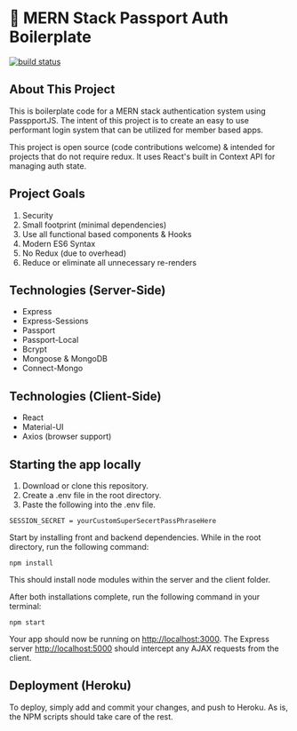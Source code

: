 # :closed_lock_with_key: MERN Stack Passport Auth Boilerplate

[![build status](https://img.shields.io/travis/axios/axios/master.svg?style=flat-square)](https://travis-ci.org/axios/axios)

## About This Project

This is boilerplate code for a MERN stack authentication system using PasspportJS. The intent of this project is to create an easy to use performant login system that can be utilized for member based apps. 

This project is open source (code contributions welcome) & intended for projects that do not require redux. It uses React's built in Context API for managing auth state.

## Project Goals
1) Security
2) Small footprint (minimal dependencies)
2) Use all functional based components & Hooks
3) Modern ES6 Syntax
4) No Redux (due to overhead)
5) Reduce or eliminate all unnecessary re-renders

## Technologies (Server-Side)
- Express
- Express-Sessions
- Passport
- Passport-Local
- Bcrypt
- Mongoose & MongoDB
- Connect-Mongo

## Technologies (Client-Side)
- React
- Material-UI
- Axios (browser support)

## Starting the app locally
1) Download or clone this repository.
2) Create a .env file in the root directory.
3) Paste the following into the .env file.

```
SESSION_SECRET = yourCustomSuperSecertPassPhraseHere
```

Start by installing front and backend dependencies. While in the root directory, run the following command:

```
npm install
```

This should install node modules within the server and the client folder.

After both installations complete, run the following command in your terminal:

```
npm start
```

Your app should now be running on <http://localhost:3000>. The Express server <http://localhost:5000> should intercept any AJAX requests from the client.


## Deployment (Heroku)

To deploy, simply add and commit your changes, and push to Heroku. As is, the NPM scripts should take care of the rest.
